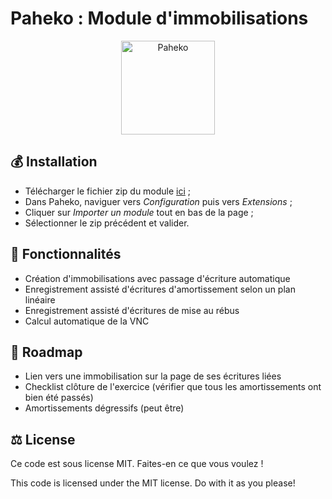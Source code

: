 # Paheko : Module d'immobilisations

<div align="center">
    <a href="https://paheko.cloud/" target="_blank">
        <img src="https://paheko.cloud/static/logo_small.png" width=150 alt="Paheko">
    </a>
</div>

## 💰 Installation

* Télécharger le fichier zip du module [ici](https://github.com/VictorColomb/paheko-immobilisations/releases/latest/download/immobilisations.zip) ;
* Dans Paheko, naviguer vers _Configuration_ puis vers _Extensions_ ;
* Cliquer sur _Importer un module_ tout en bas de la page ;
* Sélectionner le zip précédent et valider.

## 🚨 Fonctionnalités

* Création d'immobilisations avec passage d'écriture automatique
* Enregistrement assisté d'écritures d'amortissement selon un plan linéaire
* Enregistrement assisté d'écritures de mise au rébus
* Calcul automatique de la VNC

## 📝 Roadmap

* Lien vers une immobilisation sur la page de ses écritures liées
* Checklist clôture de l'exercice (vérifier que tous les amortissements ont bien été passés)
* Amortissements dégressifs (peut être)

## ⚖️ License

Ce code est sous license MIT. Faites-en ce que vous voulez !

This code is licensed under the MIT license. Do with it as you please!
